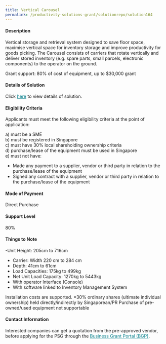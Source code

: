 ```yaml
---
title: Vertical Carousel
permalink: /productivity-solutions-grant/solutionrepo/solution164
---
```


#### Description

Vertical storage and retrieval system designed to save floor space, maximise vertical space for inventory storage and improve productivity for goods picking. The Carousel consists of carriers that rotate vertically and deliver stored inventory (e.g. spare parts, small parcels, electronic components) to the operator on the ground.

Grant support: 80% of cost of equipment, up to $30,000 grant

#### Details of Solution

Click <a href='' style='color:#037e8a'>here</a> to view details of solution.

#### Eligibility Criteria

Applicants must meet the following eligibility criteria at the point of application:

a) must be a SME <br>
b) must be registered in Singapore <br>
c) must have 30% local shareholding ownership criteria <br>
d) purchase/lease of the equipment must be used in Singapore <br>
e) must not have:
- Made any payment to a supplier, vendor or third party in relation to the purchase/lease of the equipment
- Signed any contract with a supplier, vendor or third party in relation to the purchase/lease of the equipment

#### Mode of Payment
Direct Purchase

#### Support Level
80%

#### Things to Note
-Unit Height: 205cm to 716cm 
- Carrier: Width 220 cm to 284 cm
- Depth: 41cm to 61cm
- Load Capacities: 175kg to 499kg 
- Net Unit Load Capacity: 1270kg to 5443kg
- With operator Interface (Console)
- With software linked to Inventory Management System 

Installation costs are supported. 
=30% ordinary shares (ultimate individual ownership) held directly/indirectly by Singaporean/PR
Purchase of pre-owned/used equipment not supportable

#### Contact Information


Interested companies can get a quotation from the pre-approved vendor, before applying for the PSG through the <a target='_blank' style='color:#037e8a' href='https://www.businessgrants.gov.sg/'>Business Grant Portal (BGP)</a>.
